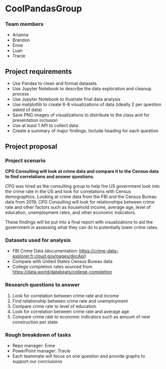 # CoolPandasGroup

 ### Team members
 - Arianna 
 - Brandon
 - Enne
 - Luan
 - Tracie 

## Project requirements

 * Use Pandas to clean and format datasets
 * Use Jupyter Notebook to describe the data exploration and cleanup process
 * Use Jupyter Notebook to illustrate final data analysis
 * Use matplotlib to create 6-8 visualizations of data (ideally 2 per question asked of data)
 * Save PNG images of visualizations to distribute to the class and for presentation inclusion
 * Use at least 1 API to collect data
 * Create a summary of major findings. Include heading for each question


## Project proposal

 ### Project scenario

 **CPG Consulting will look at crime data and compare it to the Census data to find correlations and answer questions.**
 
 CPG was hired as the consulting group to help the US government look into the crime rate in the US and look for correlations with Census demographics. Looking at crime data from the FBI and the Census Bureau data from 2019, CPG Consulting will look for relationships between crime rate and other factors such as household income, average age, level of education, unemployment rates, and other economic indicators.
 
 These findings will be put into a final report with visualizations to aid the government in assessing what they can do to potentially lower crime rates.
 

 ### Datasets used for analysis

 * FBI Crime Data (documentation: https://crime-data-explorer.fr.cloud.gov/pages/docApi)
 * Compare with United States Census Bureau data
 * College completion rates sourced from https://data.world/databeats/college-completion


 ### Research questions to answer

  1. Look for correlation between crime rate and income
  2. Find relationship between crime rate and unemployment
  3. Compare crime rate to level of education
  4. Look for correlation between crime rate and average age
  5. Compare crime rate to economic indicators such as amount of new construction per state
 
 
 ### Rough breakdown of tasks
 * Repo manager: Enne
 * PowerPoint manager: Tracie
 * Each teammate will focus on one question and provide graphs to support our conclusions
 

